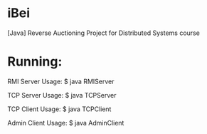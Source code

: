 # iBei
[Java] Reverse Auctioning Project for Distributed Systems course

# Running:

RMI Server 
Usage: $ java RMIServer <rmi host ip> <rmi host port> <backup rmi ip> 
<backup rmi ip>

TCP Server
Usage: $ java TCPServer <localport> <RMI host ip> <RMI host port>

TCP Client
Usage: $ java TCPClient <TCP server ip> <TCP server port>

Admin Client
Usage: $ java AdminClient <RMI host ip> <RMI host port>
